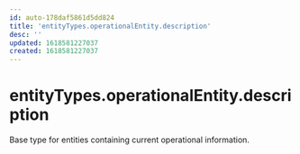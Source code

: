 ```yaml
---
id: auto-178daf5861d5dd824
title: 'entityTypes.operationalEntity.description'
desc: ''
updated: 1618581227037
created: 1618581227037
---
```

# entityTypes.operationalEntity.description

Base type for entities containing current operational information.